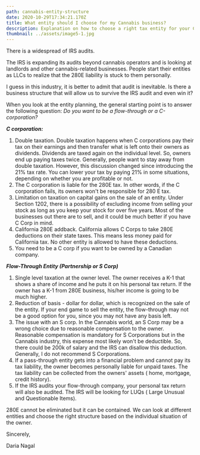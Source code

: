 ```yaml
---
path: cannabis-entity-structure
date: 2020-10-29T17:34:21.170Z
title: What entity should I choose for my Cannabis business?
description: Explanation on how to choose a right tax entity for your Cannabis Businesses
thumbnail: ../assets/image5-1.jpg
---
```

There is a widespread of IRS audits.

The IRS is expanding its audits beyond cannabis operators and is looking at landlords and other cannabis-related businesses. People start their entities as LLCs to realize that the 280E liability is stuck to them personally.

I guess in this industry, it is better to admit that audit is inevitable. Is there a business structure that will allow us to survive the IRS audit and even win it?

When you look at the entity planning, the general starting point is to answer the following question: *Do you want to be a flow-through or a C-corporation?*

***C corporation:***

1. Double taxation. Double taxation happens when C corporations pay their tax on their earnings and then transfer what is left onto their owners as dividends. Dividends are taxed again on the individual level. So, owners end up paying taxes twice. Generally, people want to stay away from double taxation. However, this discussion changed since introducing the 21% tax rate. You can lower your tax by paying 21% in some situations, depending on whether you are profitable or not.
2. The C corporation is liable for the 280E tax. In other words, if the C corporation fails, its owners won't be responsible for 280 E tax.
3. Limitation on taxation on capital gains on the sale of an entity. Under Section 1202, there is a possibility of excluding income from selling your stock as long as you keep your stock for over five years. Most of the businesses out there are to sell, and it could be much better if you have C Corp in mind. 
4. California 280E addback. California allows C Corps to take 280E deductions on their state taxes. This means less money paid for California tax. No other entity is allowed to have these deductions.
5. You need to be a C corp if you want to be owned by a Canadian company.

***Flow-Through Entity (Partnership or S Corp)***

1. Single level taxation at the owner level. The owner receives a K-1 that shows a share of income and he puts it on his personal tax return. If the owner has a K-1 from 280E business, his/her income is going to be much higher.
2. Reduction of basis - dollar for dollar, which is recognized on the sale of the entity. If your end game to sell the entity, the flow-through may not be a good option for you,  since you may not have any basis left.
3. The issue with an S corp. In the Cannabis world, an S Corp may be a wrong choice due to reasonable compensation to the owner. Reasonable compensation is mandatory for S Corporations but in the Cannabis industry, this expense most likely won't be deductible. So, there could be 200k of salary and the IRS can disallow this deduction. Generally, I do not recommend S Corporations.
4. If a pass-through entity gets into a financial problem and cannot pay its tax liability, the owner becomes personally liable for unpaid taxes. The tax liability can be collected from the owners' assets ( home, mortgage, credit history).
5. If the IRS audits your flow-through company, your personal tax return will also be audited. The IRS will be looking for LUQs ( Large Unusual and Questionable Items).

280E cannot be eliminated but it can be contained. We can look at different entities and choose the right structure based on the individual situation of the owner.

Sincerely,

Daria Nagal